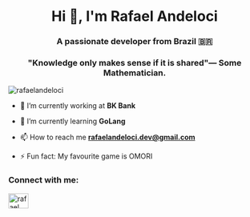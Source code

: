 <h1 align="center">Hi 👋, I'm Rafael Andeloci</h1>
<h3 align="center">A passionate developer from Brazil 🇧🇷</h3>
<h3 align="center"><strong>"Knowledge only makes sense if it is shared"</strong>— Some Mathematician.</h3>
<p align="left"> <img src="https://komarev.com/ghpvc/?username=rafaelandeloci&label=Profile%20views&color=0e75b6&style=flat" alt="rafaelandeloci" /> </p>



- 🔭 I’m currently working at **BK Bank**

- 🌱 I’m currently learning  **GoLang**

- 📫 How to reach me **rafaelandeloci.dev@gmail.com**

- ⚡ Fun fact: My favourite game is OMORI

<h3 align="left">Connect with me:</h3>
<p align="left">
<a href="https://linkedin.com/in/rafael-andeloci-18a902228" target="blank"><img align="center" src="https://raw.githubusercontent.com/rahuldkjain/github-profile-readme-generator/master/src/images/icons/Social/linked-in-alt.svg" alt="rafael andeloci r. gonçalves" height="30" width="40" /></a>
</p>
